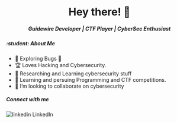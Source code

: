 <h1 align="center">Hey there! 👋 </h1>

<h5 align="center"> Guidewire Developer | CTF Player | CyberSec Enthusiast </h5>

<h5>:student: About Me </h5>

- 🤔 Exploring Bugs :smiling_face_with_tear:
- :trophy: Loves Hacking and Cybersecurity.
- 🔭 Researching and Learning cybersecurity stuff
- 🌱 Learning and persuing Programming and CTF competitions.
- :bicyclist: I’m looking to collaborate on cybersecurity
 
<h5> Connect with me </h5>
<a href="https://www.linkedin.com/in/tanuj-dey/" rel="nofollow noreferrer" style="text-decoration: none">
    <img src="https://i.stack.imgur.com/gVE0j.png" alt="linkedin"> LinkedIn
</a>

